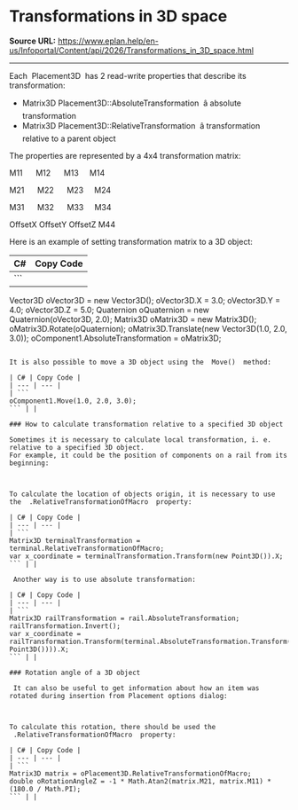 # Transformations in 3D space

**Source URL:** https://www.eplan.help/en-us/Infoportal/Content/api/2026/Transformations_in_3D_space.html

---

Each  Placement3D  has 2 read-write properties that describe its transformation:

- Matrix3D Placement3D::AbsoluteTransformation  â absolute transformation
- Matrix3D Placement3D::RelativeTransformation  â transformation relative to a parent object

The properties are represented by a 4x4 transformation matrix:

M11      M12      M13     M14

M21      M22      M23     M24

M31      M32      M33     M34

OffsetX OffsetY OffsetZ M44

Here is an example of setting transformation matrix to a 3D object:

| C# | Copy Code |
| --- | --- |
| ``` 
 Vector3D oVector3D = new Vector3D();
 oVector3D.X = 3.0;
 oVector3D.Y = 4.0;
 oVector3D.Z = 5.0;
 Quaternion oQuaternion = new Quaternion(oVector3D, 2.0);
 Matrix3D oMatrix3D = new Matrix3D();
 oMatrix3D.Rotate(oQuaternion);
 oMatrix3D.Translate(new Vector3D(1.0, 2.0, 3.0));
 oComponent1.AbsoluteTransformation = oMatrix3D;
 ``` | |

It is also possible to move a 3D object using the  Move()  method:

| C# | Copy Code |
| --- | --- |
| ``` 
 oComponent1.Move(1.0, 2.0, 3.0);
 ``` | |

### How to calculate transformation relative to a specified 3D object

Sometimes it is necessary to calculate local transformation, i. e. relative to a specified 3D object.  
For example, it could be the position of components on a rail from its beginning:



To calculate the location of objects origin, it is necessary to use the  .RelativeTransformationOfMacro  property:

| C# | Copy Code |
| --- | --- |
| ``` 
 Matrix3D terminalTransformation = terminal.RelativeTransformationOfMacro;
 var x_coordinate = terminalTransformation.Transform(new Point3D()).X;
 ``` | |

 Another way is to use absolute transformation:

| C# | Copy Code |
| --- | --- |
| ``` 
 Matrix3D railTransformation = rail.AbsoluteTransformation;
 railTransformation.Invert();
 var x_coordinate = railTransformation.Transform(terminal.AbsoluteTransformation.Transform(new Point3D()))).X;
 ``` | |

### Rotation angle of a 3D object

 It can also be useful to get information about how an item was rotated during insertion from Placement options dialog:



To calculate this rotation, there should be used the  .RelativeTransformationOfMacro  property:

| C# | Copy Code |
| --- | --- |
| ``` 
 Matrix3D matrix = oPlacement3D.RelativeTransformationOfMacro;
 double oRotationAngleZ = -1 * Math.Atan2(matrix.M21, matrix.M11) * (180.0 / Math.PI);
 ``` | |
